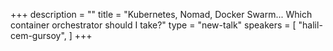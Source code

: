 +++
description = ""
title = "Kubernetes, Nomad, Docker Swarm... Which container orchestrator should I take?"
type = "new-talk"
speakers = [
        "halil-cem-gursoy",
]
+++